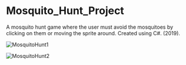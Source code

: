 # Mosquito_Hunt_Project
A mosquito hunt game where the user must avoid the mosquitoes by clicking on them or moving the sprite around. Created using C#. (2019).

![MosquitoHunt1](https://user-images.githubusercontent.com/61467608/103034206-616ac280-4532-11eb-85e7-d12d336f4a5f.gif)

![MosquitoHunt2](https://user-images.githubusercontent.com/61467608/103034571-2b7a0e00-4533-11eb-9037-30c549708d61.gif)
